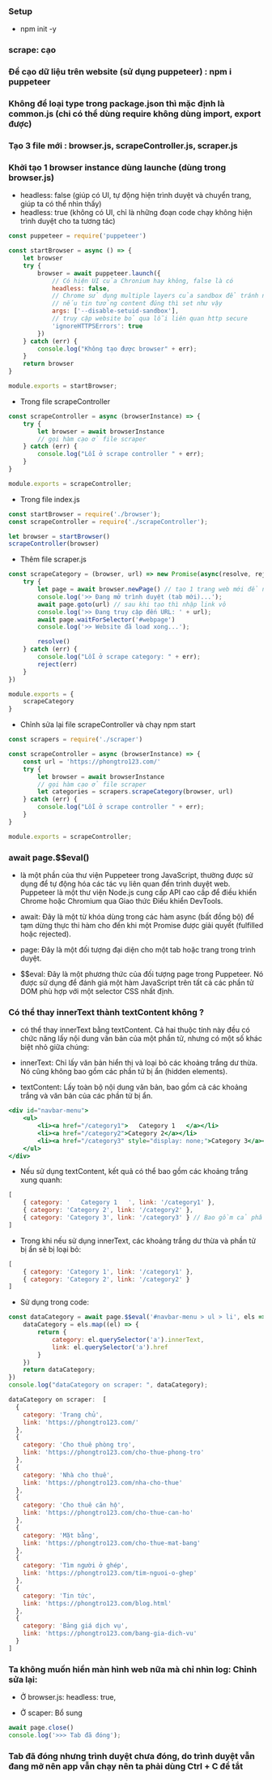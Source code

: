 ### Setup
- npm init -y

### scrape: cạo

### Để cạo dữ liệu trên website (sử dụng puppeteer) : npm i puppeteer

### Không để loại type trong package.json thì mặc định là common.js (chi có thể dùng require không dùng import, export được)

### Tạo 3 file mới : browser.js, scrapeController.js, scraper.js

### Khởi tạo 1 browser instance dùng launche (dùng trong browser.js)

- headless: false (giúp có UI, tự động hiện trình duyệt và chuyển trang, giúp ta có thể nhìn thấy)
- headless: true (không có UI, chỉ là những đoạn code chạy không hiện trình duyệt cho ta tương tác)

```jsx
const puppeteer = require('puppeteer')

const startBrowser = async () => {
    let browser
    try {
        browser = await puppeteer.launch({
            // Có hiện UI của Chronium hay không, false là có
            headless: false,
            // Chrome sử dụng multiple layers của sandbox để tránh những nội dung web không đáng tin cậy
            // nếu tin tưởng content đúng thì set như vậy
            args: ['--disable-setuid-sandbox'],
            // truy cập website bỏ qua lỗi liên quan http secure
            'ignoreHTTPSErrors': true
        })
    } catch (err) {
        console.log("Không tạo được browser" + err);
    }
    return browser
}

module.exports = startBrowser;
```

- Trong file scrapeController

```jsx
const scrapeController = async (browserInstance) => {
    try {
        let browser = await browserInstance
        // gọi hàm cạo ở file scraper
    } catch (err) {
        console.log("Lỗi ở scrape controller " + err);
    }
}

module.exports = scrapeController;
```

- Trong file index.js

```jsx
const startBrowser = require('./browser');
const scrapeController = require('./scrapeController');

let browser = startBrowser()
scrapeController(browser)

```

- Thêm file scraper.js

```jsx
const scrapeCategory = (browser, url) => new Promise(async(resolve, reject) => {
    try {
        let page = await browser.newPage() // tạo 1 trang web mới để nhập link
        console.log('>> Đang mở trình duyệt (tab mới)...');
        await page.goto(url) // sau khi tạo thì nhập link vô
        console.log('>> Đang truy cập đến URL: ' + url);
        await page.waitForSelector('#webpage')
        console.log('>> Website đã load xong...');

        resolve()
    } catch (err) {
        console.log("Lỗi ở scrape category: " + err);
        reject(err)
    }
})

module.exports = {
    scrapeCategory
}
```

- Chỉnh sửa lại file scrapeController và chạy npm start

```jsx
const scrapers = require('./scraper')

const scrapeController = async (browserInstance) => {
    const url = 'https://phongtro123.com/'
    try {
        let browser = await browserInstance
        // gọi hàm cạo ở file scraper
        let categories = scrapers.scrapeCategory(browser, url)
    } catch (err) {
        console.log("Lỗi ở scrape controller " + err);
    }
}

module.exports = scrapeController;
```

### await page.$$eval()

- là một phần của thư viện Puppeteer trong JavaScript, thường được sử dụng để tự động hóa các tác vụ liên quan đến trình duyệt web. Puppeteer là một thư viện Node.js cung cấp API cao cấp để điều khiển Chrome hoặc Chromium qua Giao thức Điều khiển DevTools.

- await: Đây là một từ khóa dùng trong các hàm async (bất đồng bộ) để tạm dừng thực thi hàm cho đến khi một Promise được giải quyết (fulfilled hoặc rejected).

- page: Đây là một đối tượng đại diện cho một tab hoặc trang trong trình duyệt.

- $$eval: Đây là một phương thức của đối tượng page trong Puppeteer. Nó được sử dụng để đánh giá một hàm JavaScript trên tất cả các phần tử DOM phù hợp với một selector CSS nhất định.

### Có thể thay innerText thành textContent không ?

- có thể thay innerText bằng textContent. Cả hai thuộc tính này đều có chức năng lấy nội dung văn bản của một phần tử, nhưng có một số khác biệt nhỏ giữa chúng:

- innerText: Chỉ lấy văn bản hiển thị và loại bỏ các khoảng trắng dư thừa. Nó cũng không bao gồm các phần tử bị ẩn (hidden elements).

- textContent: Lấy toàn bộ nội dung văn bản, bao gồm cả các khoảng trắng và văn bản của các phần tử bị ẩn.

```jsx
<div id="navbar-menu">
    <ul>
        <li><a href="/category1">   Category 1   </a></li>
        <li><a href="/category2">Category 2</a></li>
        <li><a href="/category3" style="display: none;">Category 3</a></li>
    </ul>
</div>
```

- Nếu sử dụng textContent, kết quả có thể bao gồm các khoảng trắng xung quanh:

```jsx
[
    { category: '   Category 1   ', link: '/category1' },
    { category: 'Category 2', link: '/category2' },
    { category: 'Category 3', link: '/category3' } // Bao gồm cả phần tử bị ẩn
]
```

- Trong khi nếu sử dụng innerText, các khoảng trắng dư thừa và phần tử bị ẩn sẽ bị loại bỏ:

```jsx
[
    { category: 'Category 1', link: '/category1' },
    { category: 'Category 2', link: '/category2' }
]
```

- Sử dụng trong code:

```jsx
const dataCategory = await page.$$eval('#navbar-menu > ul > li', els => {
    dataCategory = els.map((el) => {
        return {
            category: el.querySelector('a').innerText,
            link: el.querySelector('a').href
        }
    })
    return dataCategory;
})
console.log("dataCategory on scraper: ", dataCategory);
```

```jsx
dataCategory on scraper:  [
  { 
    category: 'Trang chủ', 
    link: 'https://phongtro123.com/' 
  },
  {
    category: 'Cho thuê phòng trọ',
    link: 'https://phongtro123.com/cho-thue-phong-tro'
  },
  {
    category: 'Nhà cho thuê',
    link: 'https://phongtro123.com/nha-cho-thue'
  },
  {
    category: 'Cho thuê căn hộ',
    link: 'https://phongtro123.com/cho-thue-can-ho'
  },
  {
    category: 'Mặt bằng',
    link: 'https://phongtro123.com/cho-thue-mat-bang'
  },
  {
    category: 'Tìm người ở ghép',
    link: 'https://phongtro123.com/tim-nguoi-o-ghep'
  },
  { 
    category: 'Tin tức', 
    link: 'https://phongtro123.com/blog.html' 
  },
  {
    category: 'Bảng giá dịch vụ',
    link: 'https://phongtro123.com/bang-gia-dich-vu'
  }
]
```

### Ta không muốn hiển màn hình web nữa mà chỉ nhìn log: Chỉnh sửa lại:

- Ở browser.js: headless: true,

- Ở scaper: Bổ sung

```jsx
await page.close()
console.log('>>> Tab đã đóng');
```

### Tab đã đóng nhưng trình duyệt chưa đóng, do trình duyệt vẫn đang mở nên app vẫn chạy nên ta phải dùng Ctrl + C để tắt